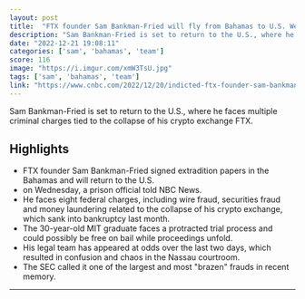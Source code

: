 ```yaml
---
layout: post
title:  "FTX founder Sam Bankman-Fried will fly from Bahamas to U.S. Wednesday to face criminal charges"
description: "Sam Bankman-Fried is set to return to the U.S., where he faces multiple criminal charges tied to the collapse of his crypto exchange FTX."
date: "2022-12-21 19:08:11"
categories: ['sam', 'bahamas', 'team']
score: 116
image: "https://i.imgur.com/xmW3TsU.jpg"
tags: ['sam', 'bahamas', 'team']
link: "https://www.cnbc.com/2022/12/20/indicted-ftx-founder-sam-bankman-fried-to-return-to-us-after-hearing.html"
---
```


Sam Bankman-Fried is set to return to the U.S., where he faces multiple criminal charges tied to the collapse of his crypto exchange FTX.

## Highlights

- FTX founder Sam Bankman-Fried signed extradition papers in the Bahamas and will return to the U.S.
- on Wednesday, a prison official told NBC News.
- He faces eight federal charges, including wire fraud, securities fraud and money laundering related to the collapse of his crypto exchange, which sank into bankruptcy last month.
- The 30-year-old MIT graduate faces a protracted trial process and could possibly be free on bail while proceedings unfold.
- His legal team has appeared at odds over the last two days, which resulted in confusion and chaos in the Nassau courtroom.
- The SEC called it one of the largest and most "brazen" frauds in recent memory.

---

